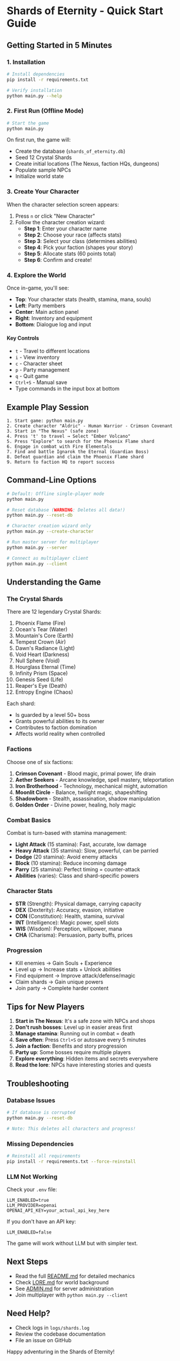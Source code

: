 # Shards of Eternity - Quick Start Guide

## Getting Started in 5 Minutes

### 1. Installation

```bash
# Install dependencies
pip install -r requirements.txt

# Verify installation
python main.py --help
```

### 2. First Run (Offline Mode)

```bash
# Start the game
python main.py
```

On first run, the game will:
- Create the database (`shards_of_eternity.db`)
- Seed 12 Crystal Shards
- Create initial locations (The Nexus, faction HQs, dungeons)
- Populate sample NPCs
- Initialize world state

### 3. Create Your Character

When the character selection screen appears:

1. Press `n` or click "New Character"
2. Follow the character creation wizard:
   - **Step 1**: Enter your character name
   - **Step 2**: Choose your race (affects stats)
   - **Step 3**: Select your class (determines abilities)
   - **Step 4**: Pick your faction (shapes your story)
   - **Step 5**: Allocate stats (60 points total)
   - **Step 6**: Confirm and create!

### 4. Explore the World

Once in-game, you'll see:
- **Top**: Your character stats (health, stamina, mana, souls)
- **Left**: Party members
- **Center**: Main action panel
- **Right**: Inventory and equipment
- **Bottom**: Dialogue log and input

#### Key Controls

- `t` - Travel to different locations
- `i` - View inventory
- `c` - Character sheet
- `p` - Party management
- `q` - Quit game
- `Ctrl+S` - Manual save
- Type commands in the input box at bottom

## Example Play Session

```
1. Start game: python main.py
2. Create character "Aldric" - Human Warrior - Crimson Covenant
3. Start in "The Nexus" (safe zone)
4. Press 't' to travel → Select "Ember Volcano"
5. Press "Explore" to search for the Phoenix Flame shard
6. Engage in combat with Fire Elementals
7. Find and battle Ignarok the Eternal (Guardian Boss)
8. Defeat guardian and claim the Phoenix Flame shard
9. Return to faction HQ to report success
```

## Command-Line Options

```bash
# Default: Offline single-player mode
python main.py

# Reset database (WARNING: Deletes all data!)
python main.py --reset-db

# Character creation wizard only
python main.py --create-character

# Run master server for multiplayer
python main.py --server

# Connect as multiplayer client
python main.py --client
```

## Understanding the Game

### The Crystal Shards

There are 12 legendary Crystal Shards:
1. Phoenix Flame (Fire)
2. Ocean's Tear (Water)
3. Mountain's Core (Earth)
4. Tempest Crown (Air)
5. Dawn's Radiance (Light)
6. Void Heart (Darkness)
7. Null Sphere (Void)
8. Hourglass Eternal (Time)
9. Infinity Prism (Space)
10. Genesis Seed (Life)
11. Reaper's Eye (Death)
12. Entropy Engine (Chaos)

Each shard:
- Is guarded by a level 50+ boss
- Grants powerful abilities to its owner
- Contributes to faction domination
- Affects world reality when controlled

### Factions

Choose one of six factions:

1. **Crimson Covenant** - Blood magic, primal power, life drain
2. **Aether Seekers** - Arcane knowledge, spell mastery, teleportation
3. **Iron Brotherhood** - Technology, mechanical might, automation
4. **Moonlit Circle** - Balance, twilight magic, shapeshifting
5. **Shadowborn** - Stealth, assassination, shadow manipulation
6. **Golden Order** - Divine power, healing, holy magic

### Combat Basics

Combat is turn-based with stamina management:

- **Light Attack** (15 stamina): Fast, accurate, low damage
- **Heavy Attack** (35 stamina): Slow, powerful, can be parried
- **Dodge** (20 stamina): Avoid enemy attacks
- **Block** (10 stamina): Reduce incoming damage
- **Parry** (25 stamina): Perfect timing = counter-attack
- **Abilities** (varies): Class and shard-specific powers

### Character Stats

- **STR** (Strength): Physical damage, carrying capacity
- **DEX** (Dexterity): Accuracy, evasion, initiative
- **CON** (Constitution): Health, stamina, survival
- **INT** (Intelligence): Magic power, spell slots
- **WIS** (Wisdom): Perception, willpower, mana
- **CHA** (Charisma): Persuasion, party buffs, prices

### Progression

- Kill enemies → Gain Souls + Experience
- Level up → Increase stats + Unlock abilities
- Find equipment → Improve attack/defense/magic
- Claim shards → Gain unique powers
- Join party → Complete harder content

## Tips for New Players

1. **Start in The Nexus**: It's a safe zone with NPCs and shops
2. **Don't rush bosses**: Level up in easier areas first
3. **Manage stamina**: Running out in combat = death
4. **Save often**: Press `Ctrl+S` or autosave every 5 minutes
5. **Join a faction**: Benefits and story progression
6. **Party up**: Some bosses require multiple players
7. **Explore everything**: Hidden items and secrets everywhere
8. **Read the lore**: NPCs have interesting stories and quests

## Troubleshooting

### Database Issues

```bash
# If database is corrupted
python main.py --reset-db

# Note: This deletes all characters and progress!
```

### Missing Dependencies

```bash
# Reinstall all requirements
pip install -r requirements.txt --force-reinstall
```

### LLM Not Working

Check your `.env` file:
```env
LLM_ENABLED=true
LLM_PROVIDER=openai
OPENAI_API_KEY=your_actual_api_key_here
```

If you don't have an API key:
```env
LLM_ENABLED=false
```

The game will work without LLM but with simpler text.

## Next Steps

- Read the full [README.md](README.md) for detailed mechanics
- Check [LORE.md](docs/LORE.md) for world background
- See [ADMIN.md](docs/ADMIN.md) for server administration
- Join multiplayer with `python main.py --client`

## Need Help?

- Check logs in `logs/shards.log`
- Review the codebase documentation
- File an issue on GitHub

Happy adventuring in the Shards of Eternity!
